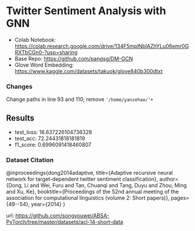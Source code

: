# Twitter Sentiment Analysis with GNN

- Colab Notebook: https://colab.research.google.com/drive/134F5mplNblAZhYLu06emr0GRXTbCGn0-?usp=sharing
- Base Repo: https://github.com/pangsg/DM-GCN
- Glove Word Embedding: https://www.kaggle.com/datasets/takuok/glove840b300dtxt

### Changes
Change paths in line 93 and 110; remove `'/home/yanzehao/'+`

## Results
- test_loss: 18.637226104736328
- test_acc: 72.24431818181819
- f1_score: 0.6996091418460807

### Dataset Citation
@inproceedings{dong2014adaptive,
 title={Adaptive recursive neural network for target-dependent twitter sentiment classification},
 author={Dong, Li and Wei, Furu and Tan, Chuanqi and Tang, Duyu and Zhou, Ming and Xu, Ke},
 booktitle={Proceedings of the 52nd annual meeting of the association for computational linguistics (volume 2: Short papers)},
 pages={49--54},
 year={2014}
}

url: https://github.com/songyouwei/ABSA-PyTorch/tree/master/datasets/acl-14-short-data
